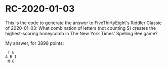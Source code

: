 # RC-2020-01-03
This is the code to generate the answer to FiveThirtyEight's Riddler Classic of 2020-01-03: What combination of letters (not counting S) creates the highest-scoring honeycomb in The New York Times' Spelling Bee game?

My answer, for 3898 points:
```
 T E 
A R I
 N G
```


